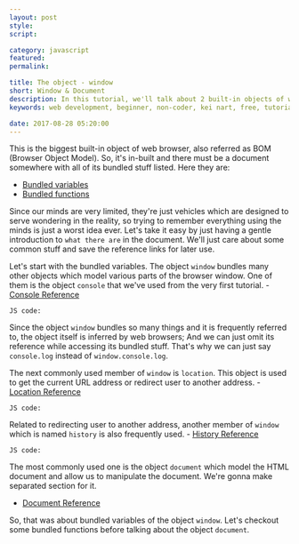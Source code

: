 ```yaml
---
layout: post
style:
script:

category: javascript
featured:
permalink:

title: The object - window
short: Window & Document
description: In this tutorial, we'll talk about 2 built-in objects of web browser (window & document). <br>They allow manipulating HTML document & browser window. <br>Let's start with the object - window.
keywords: web development, beginner, non-coder, kei nart, free, tutorial, coding, programming, code nart, javascript, object, dom, document object model, document, node, bom, browser object model, window

date: 2017-08-28 05:20:00
---
```


This is the biggest built-in object of web browser, also referred as BOM (Browser
Object Model). So, it's in-built and there must be a document somewhere with all
of its bundled stuff listed. Here they are:

- [Bundled variables](https://developer.mozilla.org/en-US/docs/Web/API/Window#Properties)
- [Bundled functions](https://developer.mozilla.org/en-US/docs/Web/API/Window#Methods)

Since our minds are very limited, they're just vehicles which are designed to
serve wondering in the reality, so trying to remember everything using the minds
is just a worst idea ever. Let's take it easy by just having a gentle introduction
to `what there are` in the document. We'll just care about some common stuff and
save the reference links for later use.

Let's start with the bundled variables. The object `window` bundles many other
objects which model various parts of the browser window. One of them is the
object `console` that we've used from the very first tutorial. -
[Console Reference](https://developer.mozilla.org/en-US/docs/Web/API/Console)

`JS code:`
<script src="https://gist.github.com/codenart/a8bec8b24224c0fff2407c1ab7d793a7.js">
</script>

Since the object `window` bundles so many things and it is frequently referred
to, the object itself is inferred by web browsers; And we can just omit its
reference while accessing its bundled stuff. That's why we can just say `console.log`
instead of `window.console.log`.

The next commonly used member of `window` is `location`. This object is used to
get the current URL address or redirect user to another address. -
[Location Reference](https://developer.mozilla.org/en-US/docs/Web/API/Location)

`JS code:`
<script src="https://gist.github.com/codenart/aa7a6dc4dbebbec9b599516a29922554.js">
</script>

Related to redirecting user to another address, another member of `window` which
is named `history` is also frequently used. -
[History Reference](https://developer.mozilla.org/en-US/docs/Web/API/History)

`JS code:`
<script src="https://gist.github.com/codenart/1e3ddf8d4dc9541ea8cee97694a8efab.js">
</script>

The most commonly used one is the object `document` which model the HTML document
and allow us to manipulate the document. We're gonna make separated section for it.
- [Document Reference](https://developer.mozilla.org/en-US/docs/Web/API/document)

So, that was about bundled variables of the object `window`. Let's checkout some
bundled functions before talking about the object `document`.

